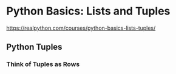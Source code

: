 # Python Basics: Lists and Tuples
https://realpython.com/courses/python-basics-lists-tuples/

## Python Tuples

### Think of Tuples as Rows
